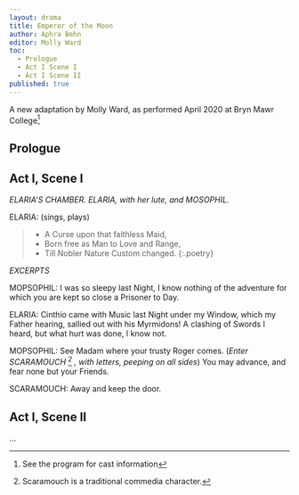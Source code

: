 ```yaml
---
layout: drama
title: Emperor of the Moon
author: Aphra Behn
editor: Molly Ward
toc:
  - Prologue
  - Act I Scene I
  - Act I Scene II
published: true
---
```


A new adaptation by Molly Ward, as performed April 2020 at Bryn Mawr College[^fn1]

## Prologue

## Act I, Scene I
*ELARIA'S CHAMBER. ELARIA, with her lute, and MOSOPHIL.*


ELARIA: (sings, plays)

> - A Curse upon that faithless Maid,
> - Born free as Man to Love and Range,
> - Till Nobler Nature Custom changed.
{:.poetry}

*EXCERPTS*

MOPSOPHIL: I was so sleepy last Night, I know nothing of the adventure for which you are kept so close a Prisoner to Day.

ELARIA: Cinthio came with Music last Night under my Window, which my Father hearing, sallied out with his Myrmidons! A clashing of Swords I heard, but what hurt was done, I know not.

MOPSOPHIL: See Madam where your trusty Roger comes. (*Enter SCARAMOUCH [^fn2] , with letters, peeping on all sides*) You may advance, and fear none but your Friends.

SCARAMOUCH: Away and keep the door.

## Act I, Scene II


...

[^fn1]: See the program for cast information

[^fn2]: Scaramouch is a traditional commedia character.

